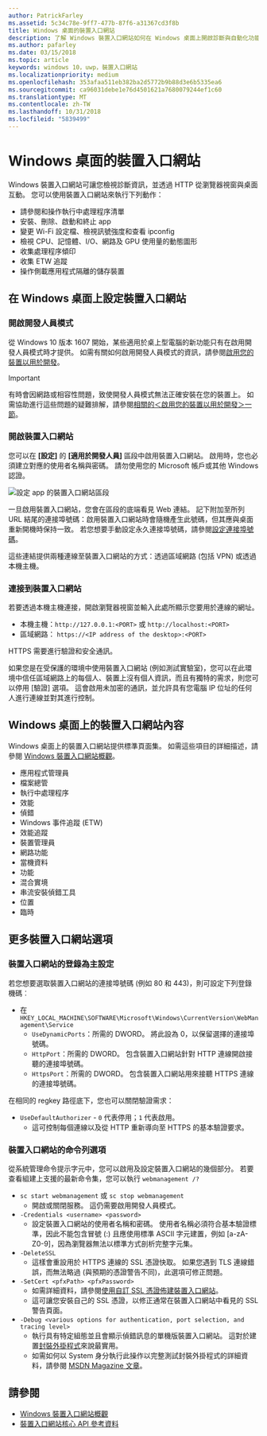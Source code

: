 ```yaml
---
author: PatrickFarley
ms.assetid: 5c34c78e-9ff7-477b-87f6-a31367cd3f8b
title: Windows 桌面的裝置入口網站
description: 了解 Windows 裝置入口網站如何在 Windows 桌面上開啟診斷與自動化功能。
ms.author: pafarley
ms.date: 03/15/2018
ms.topic: article
keywords: windows 10，uwp，裝置入口網站
ms.localizationpriority: medium
ms.openlocfilehash: 353afaa511eb382ba2d5772b9b88d3e6b5335ea6
ms.sourcegitcommit: ca96031debe1e76d4501621a7680079244ef1c60
ms.translationtype: MT
ms.contentlocale: zh-TW
ms.lasthandoff: 10/31/2018
ms.locfileid: "5839499"
---
```

# <a name="device-portal-for-windows-desktop"></a>Windows 桌面的裝置入口網站



Windows 裝置入口網站可讓您檢視診斷資訊，並透過 HTTP 從瀏覽器視窗與桌面互動。 您可以使用裝置入口網站來執行下列動作：
- 請參閱和操作執行中處理程序清單
- 安裝、刪除、啟動和終止 app
- 變更 Wi-Fi 設定檔、檢視訊號強度和查看 ipconfig
- 檢視 CPU、記憶體、I/O、網路及 GPU 使用量的動態圖形
- 收集處理程序傾印
- 收集 ETW 追蹤 
- 操作側載應用程式隔離的儲存裝置

## <a name="set-up-device-portal-on-windows-desktop"></a>在 Windows 桌面上設定裝置入口網站

### <a name="turn-on-developer-mode"></a>開啟開發人員模式

從 Windows 10 版本 1607 開始，某些適用於桌上型電腦的新功能只有在啟用開發人員模式時才提供。 如需有關如何啟用開發人員模式的資訊，請參閱[啟用您的裝置以用於開發](../get-started/enable-your-device-for-development.md)。

> [!IMPORTANT]
> 有時會因網路或相容性問題，致使開發人員模式無法正確安裝在您的裝置上。 如需協助進行這些問題的疑難排解，請參閱[相關的＜啟用您的裝置以用於開發＞一節](https://docs.microsoft.com/windows/uwp/get-started/enable-your-device-for-development#failure-to-install-developer-mode-package)。

### <a name="turn-on-device-portal"></a>開啟裝置入口網站

您可以在 **\[設定\]** 的 **\[適用於開發人員\]** 區段中啟用裝置入口網站。 啟用時，您也必須建立對應的使用者名稱與密碼。 請勿使用您的 Microsoft 帳戶或其他 Windows 認證。 

![設定 app 的裝置入口網站區段](images/device-portal/device-portal-desk-settings.png) 

一旦啟用裝置入口網站，您會在區段的底端看見 Web 連結。 記下附加至所列 URL 結尾的連接埠號碼：啟用裝置入口網站時會隨機產生此號碼，但其應與桌面重新開機時保持一致。 若您想要手動設定永久連接埠號碼，請參閱[設定連接埠號碼](device-portal-desktop.md#setting-port-numbers)。

這些連結提供兩種連線至裝置入口網站的方式：透過區域網路 (包括 VPN) 或透過本機主機。

### <a name="connect-to-device-portal"></a>連接到裝置入口網站

若要透過本機主機連接，開啟瀏覽器視窗並輸入此處所顯示您要用於連線的網址。

* 本機主機：`http://127.0.0.1:<PORT>` 或 `http://localhost:<PORT>`
* 區域網路： `https://<IP address of the desktop>:<PORT>`

HTTPS 需要進行驗證和安全通訊。

如果您是在受保護的環境中使用裝置入口網站 (例如測試實驗室)，您可以在此環境中信任區域網路上的每個人、裝置上沒有個人資訊，而且有獨特的需求，則您可以停用 \[驗證\] 選項。 這會啟用未加密的通訊，並允許具有您電腦 IP 位址的任何人進行連線並對其進行控制。

## <a name="device-portal-content-on-windows-desktop"></a>Windows 桌面上的裝置入口網站內容

Windows 桌面上的裝置入口網站提供標準頁面集。 如需這些項目的詳細描述，請參閱 [Windows 裝置入口網站概觀](device-portal.md)。

- 應用程式管理員
- 檔案總管
- 執行中處理程序
- 效能
- 偵錯
- Windows 事件追蹤 (ETW)
- 效能追蹤
- 裝置管理員
- 網路功能
- 當機資料
- 功能
- 混合實境
- 串流安裝偵錯工具
- 位置
- 臨時

## <a name="more-device-portal-options"></a>更多裝置入口網站選項
### <a name="registry-based-configuration-for-device-portal"></a>裝置入口網站的登錄為主設定

若您想要選取裝置入口網站的連接埠號碼 (例如 80 和 443)，則可設定下列登錄機碼︰

- 在 `HKEY_LOCAL_MACHINE\SOFTWARE\Microsoft\Windows\CurrentVersion\WebManagement\Service`
    - `UseDynamicPorts`：所需的 DWORD。 將此設為 0，以保留選擇的連接埠號碼。
    - `HttpPort`：所需的 DWORD。 包含裝置入口網站針對 HTTP 連線開啟接聽的連接埠號碼。    
    - `HttpsPort`：所需的 DWORD。 包含裝置入口網站用來接聽 HTTPS 連線的連接埠號碼。
    
在相同的 regkey 路徑底下，您也可以關閉驗證需求：
- `UseDefaultAuthorizer` - `0` 代表停用；`1` 代表啟用。  
    - 這可控制每個連線以及從 HTTP 重新導向至 HTTPS 的基本驗證要求。  
    
### <a name="command-line-options-for-device-portal"></a>裝置入口網站的命令列選項
從系統管理命令提示字元中，您可以啟用及設定裝置入口網站的幾個部分。 若要查看組建上支援的最新命令集，您可以執行 `webmanagement /?`

- `sc start webmanagement` 或 `sc stop webmanagement` 
    - 開啟或關閉服務。 這仍需要啟用開發人員模式。 
- `-Credentials <username> <password>` 
    - 設定裝置入口網站的使用者名稱和密碼。 使用者名稱必須符合基本驗證標準，因此不能包含冒號 (:) 且應使用標準 ASCII 字元建置，例如 [a-zA-Z0-9]，因為瀏覽器無法以標準方式剖析完整字元集。  
- `-DeleteSSL` 
    - 這樣會重設用於 HTTPS 連線的 SSL 憑證快取。 如果您遇到 TLS 連線錯誤，而無法略過 (與預期的憑證警告不同)，此選項可修正問題。 
- `-SetCert <pfxPath> <pfxPassword>`
    - 如需詳細資料，請參閱[使用自訂 SSL 憑證佈建裝置入口網站](https://docs.microsoft.com/windows/uwp/debug-test-perf/device-portal-ssl)。  
    - 這可讓您安裝自己的 SSL 憑證，以修正通常在裝置入口網站中看見的 SSL 警告頁面。 
- `-Debug <various options for authentication, port selection, and tracing level>`
    - 執行具有特定組態並且會顯示偵錯訊息的單機版裝置入口網站。 這對於建置[封裝外掛程式](https://docs.microsoft.com/windows/uwp/debug-test-perf/device-portal-plugin)來說最實用。 
    - 如需如何以 System 身分執行此操作以完整測試封裝外掛程式的詳細資料，請參閱 [MSDN Magazine 文章](https://msdn.microsoft.com/en-us/magazine/mt826332.aspx)。

## <a name="see-also"></a>請參閱

* [Windows 裝置入口網站概觀](device-portal.md)
* [裝置入口網站核心 API 參考資料](https://docs.microsoft.com/windows/uwp/debug-test-perf/device-portal-api-core)
